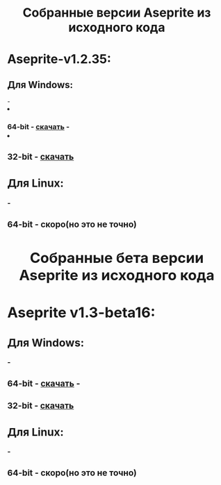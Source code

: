 <h1 align="center">Собранные версии Aseprite из исходного кода</h1>
<h1>Aseprite-v1.2.35:</h1>
<h2>Для Windows:</h2>
- <li><h3>64-bit - <a href="https://www.dropbox.com/s/yvtnd13twwguaay/Aseprite-v1.2.35_x64.zip?raw=1">скачать</a>
- <li><h3>32-bit - <a href="https://www.dropbox.com/s/8got9v268byxd4e/Aseprite-v1.2.35_x86.zip?raw=1">скачать</a>
<h2>Для Linux:</h2>
- <h3>64-bit - скоро(но это не точно)</h3>
<h1 align="center">Собранные бета версии Aseprite из исходного кода</h1>
<h1>Aseprite v1.3-beta16:</h1>
<h2>Для Windows:</h2>
- <h3>64-bit - <a href="https://www.dropbox.com/s/js7tn59swz7zpqg/Aseprite%20v1.3-beta16_x64.zip?raw=1">скачать</a>
- <h3>32-bit - <a href="https://www.dropbox.com/s/v94wc6cvwysw7ff/Aseprite%20v1.3-beta16_x86.zip?raw=1">скачать</a>
<h2>Для Linux:</h2>
- <h3>64-bit - скоро(но это не точно)</h3>
